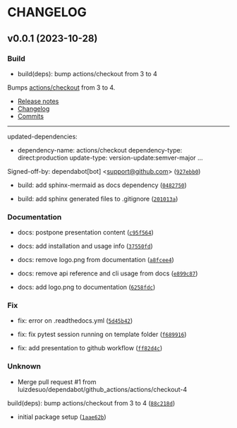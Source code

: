 # CHANGELOG



## v0.0.1 (2023-10-28)

### Build

* build(deps): bump actions/checkout from 3 to 4

Bumps [actions/checkout](https://github.com/actions/checkout) from 3 to 4.
- [Release notes](https://github.com/actions/checkout/releases)
- [Changelog](https://github.com/actions/checkout/blob/main/CHANGELOG.md)
- [Commits](https://github.com/actions/checkout/compare/v3...v4)

---
updated-dependencies:
- dependency-name: actions/checkout
  dependency-type: direct:production
  update-type: version-update:semver-major
...

Signed-off-by: dependabot[bot] &lt;support@github.com&gt; ([`927ebb0`](https://github.com/luizdesuo/cookiecutter-dinkin-flicka/commit/927ebb047fe5aa337691910ea85f685a7c8e4651))

* build: add sphinx-mermaid as docs dependency ([`0482750`](https://github.com/luizdesuo/cookiecutter-dinkin-flicka/commit/0482750a53075312f680c64341990ddf8344da20))

* build: add sphinx generated files to .gitignore ([`201013a`](https://github.com/luizdesuo/cookiecutter-dinkin-flicka/commit/201013a8e3315b5b7bddb6d84c069a94c4c888aa))

### Documentation

* docs: postpone presentation content ([`c95f564`](https://github.com/luizdesuo/cookiecutter-dinkin-flicka/commit/c95f564823edfd1b524a60e0247d05ec750e8940))

* docs: add installation and usage info ([`37550fd`](https://github.com/luizdesuo/cookiecutter-dinkin-flicka/commit/37550fd50d543ccbb4b3d9894eac964cd70d047a))

* docs: remove logo.png from documentation ([`a8fcee4`](https://github.com/luizdesuo/cookiecutter-dinkin-flicka/commit/a8fcee4c029b607968fd343189aba6714b2c8adb))

* docs: remove api reference and cli usage from docs ([`e899c87`](https://github.com/luizdesuo/cookiecutter-dinkin-flicka/commit/e899c876c96ef8ee4cfbf275e1084b9977a4ec0a))

* docs: add logo.png to documentation ([`6258fdc`](https://github.com/luizdesuo/cookiecutter-dinkin-flicka/commit/6258fdcfcc0e50b6a10996ecc998e28cb7e6f3c6))

### Fix

* fix: error on .readthedocs.yml ([`5d45b42`](https://github.com/luizdesuo/cookiecutter-dinkin-flicka/commit/5d45b4241c94035336017fe1200028802abbf90c))

* fix: fix pytest session running on template folder ([`f689916`](https://github.com/luizdesuo/cookiecutter-dinkin-flicka/commit/f689916085746332a0651d1ffda3b79866fe252e))

* fix: add presentation to github workflow ([`ff82d4c`](https://github.com/luizdesuo/cookiecutter-dinkin-flicka/commit/ff82d4c1bfc7e466dca9bd18ff4337718eb2fc3a))

### Unknown

* Merge pull request #1 from luizdesuo/dependabot/github_actions/actions/checkout-4

build(deps): bump actions/checkout from 3 to 4 ([`88c218d`](https://github.com/luizdesuo/cookiecutter-dinkin-flicka/commit/88c218d5f9e120c1754689ed36029c3b6f85d9d1))

* initial package setup ([`1aae62b`](https://github.com/luizdesuo/cookiecutter-dinkin-flicka/commit/1aae62bfa33f74ae417eddb3466e8aa31499044d))
